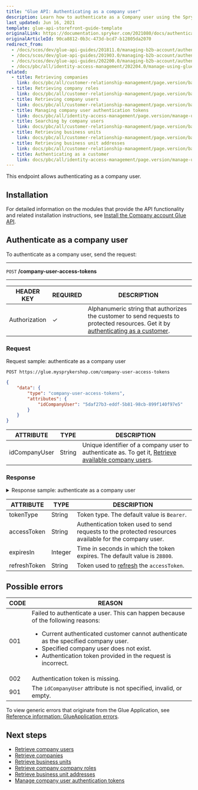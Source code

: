 ```yaml
---
title: "Glue API: Authenticating as a company user"
description: Learn how to authenticate as a Company user using the Spryker Glue API for your Spryker projects.
last_updated: Jun 16, 2021
template: glue-api-storefront-guide-template
originalLink: https://documentation.spryker.com/2021080/docs/authenticating-as-a-company-user
originalArticleId: 90ca8812-0b3c-473d-bcd7-b12805da2070
redirect_from:
  - /docs/scos/dev/glue-api-guides/201811.0/managing-b2b-account/authenticating-as-a-company-user.html
  - /docs/scos/dev/glue-api-guides/201903.0/managing-b2b-account/authenticating-as-a-company-user.html
  - /docs/scos/dev/glue-api-guides/202200.0/managing-b2b-account/authenticating-as-a-company-user.html
  - /docs/pbc/all/identity-access-management/202204.0/manage-using-glue-api/glue-api-authenticate-as-a-company-user.html
related:
  - title: Retrieving companies
    link: docs/pbc/all/customer-relationship-management/page.version/base-shop/manage-using-glue-api/company-account/glue-api-retrieve-companies.html
  - title: Retrieving company roles
    link: docs/pbc/all/customer-relationship-management/page.version/base-shop/manage-using-glue-api/company-account/glue-api-retrieve-company-roles.html
  - title: Retrieving company users
    link: docs/pbc/all/customer-relationship-management/page.version/base-shop/manage-using-glue-api/company-account/glue-api-retrieve-company-users.html
  - title: Managing company user authentication tokens
    link: docs/pbc/all/identity-access-management/page.version/manage-using-glue-api/glue-api-manage-company-user-authentication-tokens.html
  - title: Searching by company users
    link: docs/pbc/all/customer-relationship-management/page.version/base-shop/manage-using-glue-api/company-account/glue-api-search-by-company-users.html
  - title: Retrieving business units
    link: docs/pbc/all/customer-relationship-management/page.version/base-shop/manage-using-glue-api/company-account/glue-api-retrieve-business-units.html
  - title: Retrieving business unit addresses
    link: docs/pbc/all/customer-relationship-management/page.version/base-shop/manage-using-glue-api/company-account/glue-api-retrieve-business-unit-addresses.html
  - title: Authenticating as a customer
    link: docs/pbc/all/identity-access-management/page.version/manage-using-glue-api/glue-api-authenticate-as-a-customer.html
---
```


This endpoint allows authenticating as a company user.

## Installation

For detailed information on the modules that provide the API functionality and related installation instructions, see [Install the Company account Glue API](/docs/pbc/all/customer-relationship-management/202410.0/base-shop/install-and-upgrade/install-glue-api/install-the-company-account-glue-api.html).

## Authenticate as a company user

To authenticate as a company user, send the request:

***
`POST` **/company-user-access-tokens**
***

| HEADER KEY | REQUIRED | DESCRIPTION |
| --- | --- | --- |
| Authorization | &check; | Alphanumeric string that authorizes the customer to send requests to protected resources. Get it by [authenticating as a customer](/docs/pbc/all/identity-access-management/202410.0/manage-using-glue-api/glue-api-authenticate-as-a-customer.html).  |

### Request

Request sample: authenticate as a company user

`POST https://glue.mysprykershop.com/company-user-access-tokens`

```json
{
    "data": {
        "type": "company-user-access-tokens",
        "attributes": {
            "idCompanyUser": "5daf27b3-eddf-5b81-98cb-899f140f97e5"
        }
    }
}
```


| ATTRIBUTE | TYPE | DESCRIPTION |
| --- | --- | --- |
| idCompanyUser | String | Unique identifier of a company user to authenticate as. To get it, [Retrieve available company users](/docs/pbc/all/customer-relationship-management/202410.0/base-shop/manage-using-glue-api/company-account/glue-api-search-by-company-users.html#retrieve-available-company-users).  |

### Response


<details>
<summary>Response sample: authenticate as a company user</summary>

```json
{
    "data": {
        "type": "company-user-access-tokens",
        "id": null,
        "attributes": {
            "tokenType": "Bearer",
            "expiresIn": 28800,
            "accessToken": "eyJ0eXAiOiJKV1QiLCJhbGciOiJSUz",
            "refreshToken": "def50200d7338763c798a0600f18e"
        },
        "links": {
            "self": "https://glue.mysprykershop.com/company-user-access-tokens"
        }
    }
}
```

</details>

| ATTRIBUTE | TYPE | DESCRIPTION |
| --- | --- | --- |
| tokenType | String | Token type. The default value is `Bearer`. |
| accessToken | String | Authentication token used to send requests to the protected resources available for the company user. |
| expiresIn | Integer | Time in seconds in which the token expires. The default value is `28800`. |
| refreshToken | String | Token used to [refresh](/docs/pbc/all/identity-access-management/202410.0/manage-using-glue-api/glue-api-manage-company-user-authentication-tokens.html#refresh-a-company-user-authentication-token) the `accessToken`. |

## Possible errors

| CODE | REASON |
| --- | --- |
| 001 | Failed to authenticate a user. This can happen because of the following reasons:<ul><li>Current authenticated customer cannot authenticate as the specified company user.</li><li>Specified company user does not exist.</li><li>Authentication token provided in the request is incorrect.</li></ul> |
| 002 | Authentication token is missing. |
| 901 | The `idCompanyUser` attribute is not specified, invalid, or empty. |

To view generic errors that originate from the Glue Application, see [Reference information: GlueApplication errors](/docs/dg/dev/glue-api/202410.0/rest-api/reference-information-glueapplication-errors.html).

## Next steps

- [Retrieve company users](/docs/pbc/all/customer-relationship-management/202410.0/base-shop/manage-using-glue-api/company-account/glue-api-retrieve-company-users.html)
- [Retrieve companies](/docs/pbc/all/customer-relationship-management/202410.0/base-shop/manage-using-glue-api/company-account/glue-api-retrieve-companies.html)
- [Retrieve business units](/docs/pbc/all/customer-relationship-management/202410.0/base-shop/manage-using-glue-api/company-account/glue-api-retrieve-business-units.html)
- [Retrieve company company roles](/docs/pbc/all/customer-relationship-management/202410.0/base-shop/manage-using-glue-api/company-account/glue-api-retrieve-company-roles.html)
- [Retrieve business unit addresses](/docs/pbc/all/customer-relationship-management/202410.0/base-shop/manage-using-glue-api/company-account/glue-api-retrieve-business-unit-addresses.html)
- [Manage company user authentication tokens](/docs/pbc/all/identity-access-management/202410.0/manage-using-glue-api/glue-api-manage-company-user-authentication-tokens.html)
